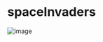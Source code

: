 # spaceInvaders
![image](https://user-images.githubusercontent.com/101971172/180283768-9f361e0b-3e67-403f-9116-f3a896bc1fb4.png)
